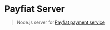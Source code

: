 # Payfiat Server

> Node.js server for [Payfiat payment service](https://github.com/akshay-ap/payfiat)

